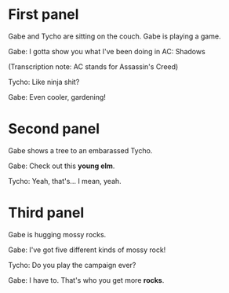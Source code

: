 # First panel

Gabe and Tycho are sitting on the couch. Gabe is playing a game.

Gabe: I gotta show you what I've been doing in AC: Shadows

(Transcription note: AC stands for Assassin's Creed)

Tycho: Like ninja shit?

Gabe: Even cooler, gardening!

# Second panel

Gabe shows a tree to an embarassed Tycho.

Gabe: Check out this **young elm**.

Tycho: Yeah, that's... I mean, yeah.

# Third panel

Gabe is hugging mossy rocks.

Gabe: I've got five different kinds of mossy rock!

Tycho: Do you play the campaign ever?

Gabe: I have to. That's who you get more **rocks**.
